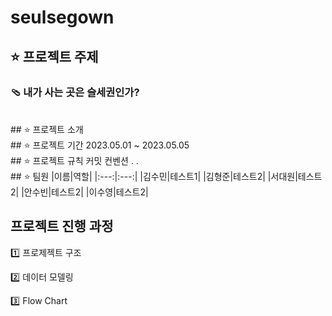 # seulsegown

## ⭐️ 프로젝트 주제
### 🩴 내가 사는 곳은 슬세권인가?


<br>
## ⭐️ 프로젝트 소개


<br>
## ⭐️ 프로젝트 기간
2023.05.01 ~ 2023.05.05

<br>
## ⭐️ 프로젝트 규칙
커밋 컨벤션
.
.


<br>
## ⭐️ 팀원
|이름|역할|
|:---:|:---:|
|김수민|테스트1|
|김형준|테스트2|
|서대원|테스트2|
|안수빈|테스트2|
|이수영|테스트2|


## 프로젝트 진행 과정
1️⃣ 프로제젝트 구조


2️⃣ 데이터 모델링


3️⃣ Flow Chart
